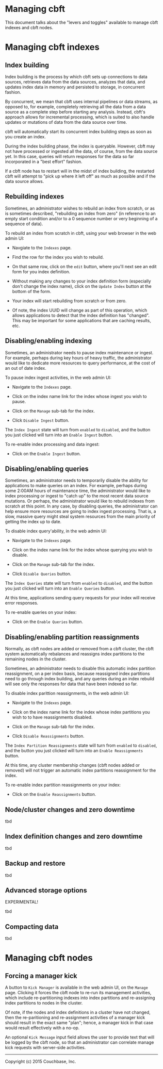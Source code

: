 # Managing cbft

This document talks about the "levers and toggles" available to manage
cbft indexes and cbft nodes.

# Managing cbft indexes

## Index building

Index building is the process by which cbft sets up connections to
data sources, retrieves data from the data sources, analyzes that
data, and updates index data in memory and persisted to storage, in
concurrent fashion.

By concurrent, we mean that cbft uses internal pipelines or data
streams, as opposed to, for example, completely retrieving all the
data from a data source as a complete step before starting any
analysis.  Instead, cbft's approach allows for incremental processing,
which is suited to also handle updates or mutations of data from the
data source over time.

cbft will automatically start its concurrent index building steps as
soon as you create an index.

During the index building phase, the index is queryable.  However,
cbft may not have processed or ingested all the data, of course, from
the data source yet.  In this case, queries will return responses for
the data so far incorporated in a "best effort" fashion.

If a cbft node has to restart will in the midst of index building, the
restarted cbft will attempt to "pick up where it left off" as much as
possible and if the data source allows.

## Rebuilding indexes

Sometimes, an administrator wishes to rebuild an index from scratch,
or as is sometimes described, "rebuilding an index from zero" (in
reference to an empty start condition and/or to a 0 sequence number or
very beginning of a sequence of data).

To rebuild an index from scratch in cbft, using your web browser in
the web admin UI:

- Navgiate to the ```Indexes``` page.

- Find the row for the index you wish to rebuild.

- On that same row, click on the ```edit``` button, where you'll next
  see an edit form for you index definition.

- Without making any changes to your index definition form (especially
  don't change the index name), click on the ```Update Index``` button
  at the bottom of the form.

- Your index will start rebuilding from scratch or from zero.

- Of note, the index UUID will change as part of this operation, which
  allows applications to detect that the index definition has
  "changed".  This may be important for some applications that are
  caching results, etc.

## Disabling/enabling indexing

Sometimes, an administrator needs to pause index maintenance or
ingest.  For example, perhaps during key hours of heavy traffic, the
administrator would like to dedicate more resources to query
performance, at the cost of an out of date index.

To pause index ingest activities, in the web admin UI:

- Navigate to the ```Indexes``` page.

- Click on the index name link for the index whose ingest you wish to
  pause.

- Click on the ```Manage``` sub-tab for the index.

- Click ```Disable Ingest``` button.

The ```Index Ingest``` state will turn from ```enabled``` to
```disabled```, and the button you just clicked will turn into an
```Enable Ingest``` button.

To re-enable index processing and data ingest:

- Click on the ```Enable Ingest``` button.

## Disabling/enabling queries

Sometimes, an administrator needs to temporarily disable the ability
for applications to make queries on an index.  For example, perhaps
during some 2:00AM hours of maintenance time, the administrator would
like to index processing or ingest to "catch up" to the most recent
data source mutations.  Or perhaps, the administrator would like to
rebuild indexes from scratch at this point.  In any case, by disabling
queries, the administrator can help ensure more resources are going to
index ingest processing.  That is, a slow, massive query might steal
system resources from the main priority of getting the index up to
date.

To disable index query'ability, in the web admin UI:

- Navigate to the ```Indexes``` page.

- Click on the index name link for the index whose querying you wish
  to disable.

- Click on the ```Manage``` sub-tab for the index.

- Click ```Disable Queries``` button.

The ```Index Queries``` state will turn from ```enabled``` to
```disabled```, and the button you just clicked will turn into an
```Enable Queries``` button.

At this time, applications sending query requests for your index will
receive error responses.

To re-enable queries on your index:

- Click on the ```Enable Queries``` button.

## Disabling/enabling partition reassignments

Normally, as cbft nodes are added or removed from a cbft cluster, the
cbft system automatically rebalances and reassigns index partitions to
the remaining nodes in the cluster.

Sometimes, an administrator needs to disable this automatic index
partition reassignment, on a per index basis, because reassigned index
partitions need to go through index building, and any queries during
an index rebuild will see only the responses for data that have been
indexed so far.

To disable index parittion reassignments, in the web admin UI:

- Navigate to the ```Indexes``` page.

- Click on the index name link for the index whose index partitions
  you wish to to have reassignments disabled.

- Click on the ```Manage``` sub-tab for the index.

- Click ```Disable Reassignments``` button.

The ```Index Partition Reassignments``` state will turn from
```enabled``` to ```disabled```, and the button you just clicked will
turn into an ```Enable Reassignments``` button.

At this time, any cluster membership changes (cbft nodes added or
removed) will not trigger an automatic index partitions reassignment
for the index.

To re-enable index partition reassignments on your index:

- Click on the ```Enable Reassignments``` button.

## Node/cluster changes and zero downtime

tbd

## Index definition changes and zero downtime

tbd

## Backup and restore

tbd

## Advanced storage options

EXPERIMENTAL!

tbd

## Compacting data

tbd

# Managing cbft nodes

## Forcing a manager kick

A button to ```Kick Manager``` is available in the web admin UI, on
the ```Manage``` page.  Clicking it forces the cbft node to re-run its
management activities, which include re-partitioning indexes into
index partitions and re-assigning index partitions to nodes in the
cluster.

Of note, if the nodes and index definitions in a cluster have not
changed, then the re-paritioning and re-assignment activities of a
manager kick should result in the exact same "plan"; hence, a manager
kick in that case would result effectively with a no-op.

An optional ```Kick Message``` input field allows the user to provide
text that will be logged by the cbft node, so that an administrator
can correlate manage kick requests with server-side activities.

---

Copyright (c) 2015 Couchbase, Inc.
